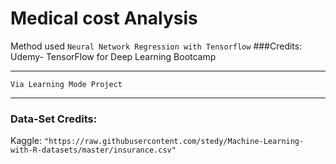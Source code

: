 # Medical cost Analysis
Method used ```Neural Network Regression with Tensorflow```
###Credits: Udemy- TensorFlow for Deep Learning Bootcamp
***
```Via Learning Mode Project```
***
### Data-Set Credits:
Kaggle: ```"https://raw.githubusercontent.com/stedy/Machine-Learning-with-R-datasets/master/insurance.csv"```
